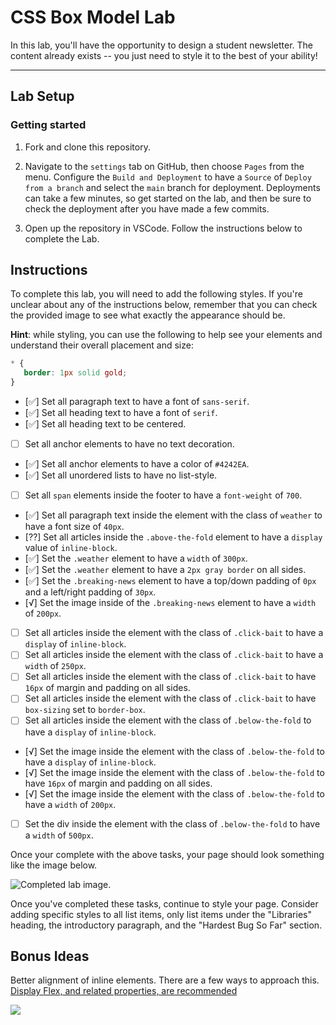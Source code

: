# CSS Box Model Lab

In this lab, you'll have the opportunity to design a student newsletter. The content already exists -- you just need to style it to the best of your ability!

---

## Lab Setup

### Getting started

1. Fork and clone this repository.

1. Navigate to the `settings` tab on GitHub, then choose `Pages` from the menu. Configure the `Build and Deployment` to have a `Source` of `Deploy from a branch` and select the `main` branch for deployment. Deployments can take a few minutes, so get started on the lab, and then be sure to check the deployment after you have made a few commits.

1. Open up the repository in VSCode. Follow the instructions below to complete the Lab.

## Instructions

To complete this lab, you will need to add the following styles. If you're unclear about any of the instructions below, remember that you can check the provided image to see what exactly the appearance should be.

**Hint**: while styling, you can use the following to help see your elements and understand their overall placement and size:

```CSS
* {
   border: 1px solid gold;
}
```

- [✅] Set all paragraph text to have a font of `sans-serif`.
- [✅] Set all heading text to have a font of `serif`.
- [✅] Set all heading text to be centered.
- [ ] Set all anchor elements to have no text decoration.
- [✅] Set all anchor elements to have a color of `#4242EA`.
- [✅] Set all unordered lists to have no list-style.
- [ ] Set all `span` elements inside the footer to have a `font-weight` of `700`.
- [✅] Set all paragraph text inside the element with the class of `weather` to have a font size of `40px`.
- [⁇] Set all articles inside the `.above-the-fold` element to have a `display` value of `inline-block`.
- [✅] Set the `.weather` element to have a `width` of `300px`.
- [✅] Set the `.weather` element to have a `2px gray border` on all sides.
- [✅] Set the `.breaking-news` element to have a top/down padding of `0px` and a left/right padding of `30px`.
- [√] Set the image inside of the `.breaking-news` element to have a `width` of `200px`.
- [ ] Set all articles inside the element with the class of `.click-bait` to have a `display` of `inline-block`.
- [ ] Set all articles inside the element with the class of `.click-bait` to have a `width` of `250px`.
- [ ] Set all articles inside the element with the class of `.click-bait` to have `16px` of margin and padding on all sides.
- [ ] Set all articles inside the element with the class of `.click-bait` to have `box-sizing` set to `border-box`.
- [ ] Set all articles inside the element with the class of `.below-the-fold` to have a `display` of `inline-block`.
- [√] Set the image inside the element with the class of `.below-the-fold` to have a `display` of `inline-block`.
- [√] Set the image inside the element with the class of `.below-the-fold` to have `16px` of margin and padding on all sides.
- [√] Set the image inside the element with the class of `.below-the-fold` to have a `width` of `200px`.
- [ ] Set the div inside the element with the class of `.below-the-fold` to have a `width` of `500px`.

Once your complete with the above tasks, your page should look something like the image below.

![Completed lab image.](./assets/basic-example-completed.png)

Once you've completed these tasks, continue to style your page. Consider adding specific styles to all list items, only list items under the "Libraries" heading, the introductory paragraph, and the "Hardest Bug So Far" section.

## Bonus Ideas

Better alignment of inline elements. There are a few ways to approach this. [Display Flex, and related properties, are recommended](https://css-tricks.com/snippets/css/a-guide-to-flexbox/)

![](./assets/bonus-example-completed.png)
